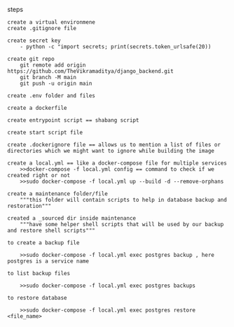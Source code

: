 steps

    create a virtual environmene
    create .gitignore file

    create secret key
        - python -c "import secrets; print(secrets.token_urlsafe(20))
    
    create git repo
        git remote add origin https://github.com/TheVikramaditya/django_backend.git
        git branch -M main
        git push -u origin main
    
    create .env folder and files 

    create a dockerfile
    
    create entrypoint script == shabang script

    create start script file

    create .dockerignore file == allows us to mention a list of files or directories which we might want to ignore while building the image

    create a local.yml == like a docker-compose file for multiple services
        >>docker-compose -f local.yml config == command to check if we created right or not
        >>sudo docker-compose -f local.yml up --build -d --remove-orphans
    
    create a maintenance folder/file
        """this folder will contain scripts to help in database backup and restoration"""
    
    created a _sourced dir inside maintenance
        """have some helper shell scripts that will be used by our backup and restore shell scripts"""

    to create a backup file

        >>sudo docker-compose -f local.yml exec postgres backup , here postgres is a service name
    
    to list backup files

        >>sudo docker-compose -f local.yml exec postgres backups
    
    to restore database

        >>sudo docker-compose -f local.yml exec postgres restore <file_name>



    
    
